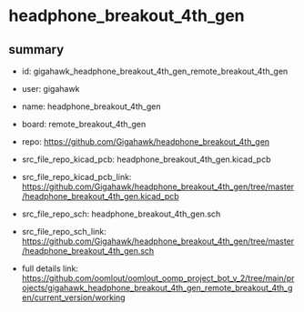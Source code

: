 # headphone_breakout_4th_gen
 
## summary 
* id: gigahawk_headphone_breakout_4th_gen_remote_breakout_4th_gen
* user: gigahawk
* name: headphone_breakout_4th_gen
* board: remote_breakout_4th_gen
* repo: https://github.com/Gigahawk/headphone_breakout_4th_gen
* src_file_repo_kicad_pcb: headphone_breakout_4th_gen.kicad_pcb
* src_file_repo_kicad_pcb_link: https://github.com/Gigahawk/headphone_breakout_4th_gen/tree/master/headphone_breakout_4th_gen.kicad_pcb


* src_file_repo_sch: headphone_breakout_4th_gen.sch
* src_file_repo_sch_link: https://github.com/Gigahawk/headphone_breakout_4th_gen/tree/master/headphone_breakout_4th_gen.sch
* full details link: https://github.com/oomlout/oomlout_oomp_project_bot_v_2/tree/main/projects/gigahawk_headphone_breakout_4th_gen_remote_breakout_4th_gen/current_version/working  







